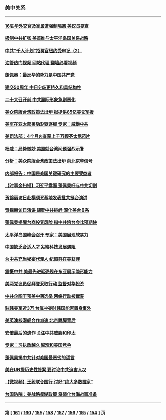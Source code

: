 ### 美中关系
---
#### [16驻华外交官及家属遭强制隔离 美议员要查](../../pages/nf1412576/n13835668.md?09300845) 
#### [遏制中共扩张 美首推与太平洋岛国关系战略](../../pages/nf1412576/n13835479.md?09300845) 
#### [中共“千人计划”招聘官纽约受审记（2）](../../pages/nf1412576/n13835044.md?09300845) 
#### [油管热门视频 网站代理 翻墙必看视频](http://209.222.30.114:81/youtube.html?09300845)
#### [蓬佩奥：最反华的势力是中国共产党](../../pages/nf1412576/n13835399.md?09300845) 
#### [建交50周年 中日分歧更持久和具结构性](../../pages/nf1412576/n13835405.md?09300845) 
#### [二十大召开前 中共国际形象急剧恶化](../../pages/nf1412576/n13835240.md?09300845) 
#### [美众院版台湾政策法出炉 拟提供65亿美元军援](../../pages/nf1412576/n13834951.md?09300845) 
#### [美军在亚太部署隐形驱逐舰 专家：威慑中共](../../pages/nf1412576/n13835188.md?09300845) 
#### [美司法部：4个月内查获上千万颗芬太尼药片](../../pages/nf1412576/n13835129.md?09300845) 
#### [杨威：局势微妙 美国就台湾问题强烈示警](../../pages/nf1412576/n13835024.md?09300845) 
#### [分析：美众院版台湾政策法出炉 向北京释信号](../../pages/nf1412576/n13834961.md?09300845) 
#### [内部报告：中国是美国关键研究的主要受益者](../../pages/nf1412576/n13834984.md?09300845) 
#### [【时事金扫描】习近平露面 蓬佩奥吁与中共切割](../../pages/nf1412576/n13833843.md?09300845) 
#### [贺锦丽访日赴横须贺基地发表批共挺台演讲](../../pages/nf1412576/n13834622.md?09300845) 
#### [贺锦丽访日演讲 谴责中共挑衅 深化美台关系](../../pages/nf1412576/n13834465.md?09300845) 
#### [蓬佩奥提醒台商投资风险 指中共垮台会比预期快](../../pages/nf1412576/n13834260.md?09300845) 
#### [太平洋岛国峰会召开 专家：美国展现软实力](../../pages/nf1412576/n13834401.md?09300845) 
#### [中国缺乏合适人才 尖端科技发展遇阻](../../pages/nf1412576/n13834298.md?09300845) 
#### [为中共充当秘密代理人 纪超群在美获罪](../../pages/nf1412576/n13833931.md?09300845) 
#### [震慑中共 美最先进驱逐舰在东亚展示隐形能力](../../pages/nf1412576/n13833918.md?09300845) 
#### [美两党议员促拜登采取行动 监督对华投资](../../pages/nf1412576/n13833908.md?09300845) 
#### [中共企图干预美中期选举 网络行动被截获](../../pages/nf1412576/n13833877.md?09300845) 
#### [驻韩美军近3万 台海冲突时韩国能否置身事外](../../pages/nf1412576/n13833401.md?09300845) 
#### [美英澳核潜舰合作加速 北京跳脚背后](../../pages/nf1412576/n13833345.md?09300845) 
#### [安倍最后的遗作 关注中共威胁和印太](../../pages/nf1412576/n13833342.md?09300845) 
#### [专家：习执政越久 越难和美国竞争](../../pages/nf1412576/n13833282.md?09300845) 
#### [蓬佩奥揭中共针对美国最恶劣的谎言](../../pages/nf1412576/n13833370.md?09300845) 
#### [美在UN提历史性提案 要讨论中共迫害人权](../../pages/nf1412576/n13833221.md?09300845) 
#### [【微视频】王毅联合国行 讨好“绝大多数国家”](../../pages/nf1412576/n13833075.md?09300845) 
#### [台国防院：美战略模糊政策 将弱化台海战事准备](../../pages/nf1412576/n13833077.md?09300845) 

---
#### 第 [ [161](./161.md?09300845) / [160](./160.md?09300845) / [159](./159.md?09300845) / [158](./158.md?09300845) / [157](./157.md?09300845) / [156](./156.md?09300845) / [155](./155.md?09300845) / [154](./154.md?09300845) ] 页
